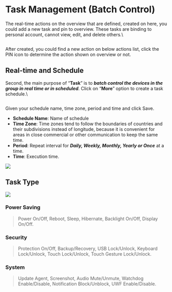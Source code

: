 # Task Management (Batch Control)

The real-time actions on the overview that are defined, created on here, you could add a new task and pin to overview. These tasks are binding to personal account, cannot view, edit, and delete others.\


<figure><img src="https://i.imgur.com/VyFFDD6.png" alt=""><figcaption></figcaption></figure>

After created, you could find a new action on below actions list, click the PIN  icon to determine the action shown on overview or not.

## Real-time and Schedule

Second, the main purpose of “**Task**” is to _**batch control the devices in the group in real time or in scheduled**_. Click on “**More**” option to create a task schedule.\


<figure><img src="https://i.imgur.com/FbY1DnE.png" alt=""><figcaption></figcaption></figure>

Given your schedule name, time zone, period and time and click Save.

* **Schedule Name**: Name of schedule
* **Time Zone**: Time zones tend to follow the boundaries of countries and their subdivisions instead of longitude, because it is convenient for areas in close commercial or other communication to keep the same time.
* **Period**: Repeat interval for _**Daily, Weekly, Monthly, Yearly or Once**_ at a time.
* **Time**: Execution time.

![](https://i.imgur.com/uVypYaj.png)

## Task Type

![](https://i.imgur.com/TgYUnKP.png)

### Power Saving

> Power On/Off, Reboot, Sleep, Hibernate, Backlight On/Off, Display On/Off.

### Security

> Protection On/Off, Backup/Recovery, USB Lock/Unlock, Keyboard Lock/Unlock, Touch Lock/Unlock, Touch Gesture Lock/Unlock.

### System

> Update Agent, Screenshot, Audio Mute/Unmute, Watchdog Enable/Disable, Notification Block/Unblock, UWF Enable/Disable.

